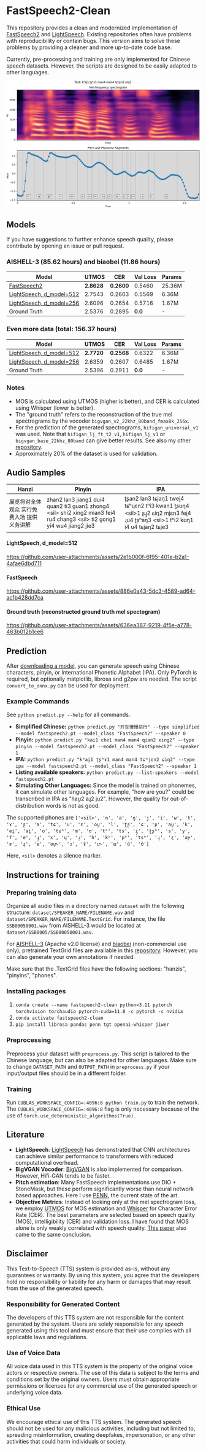 # FastSpeech2-Clean

This repository provides a clean and modernized implementation of [FastSpeech2](https://arxiv.org/abs/2006.04558) and [LightSpeech](https://arxiv.org/abs/2102.04040). Existing repositories often have problems with reproducibility or contain bugs. This version aims to solve these problems by providing a cleaner and more up-to-date code base.

Currently, pre-processing and training are only implemented for Chinese speech datasets. However, the scripts are designed to be easily adapted to other languages.

![Alt text](example.jpg?raw=true)

## Models

If you have suggestions to further enhance speech quality, please contribute by opening an issue or pull request.

### AISHELL-3 (85.62 hours) and biaobei (11.86 hours)

| Model | UTMOS | CER | Val Loss | Params |
|-------|-------|-----|----------|--------|
| [FastSpeech2](https://github.com/lars76/fastspeech2-clean/releases/download/models/fastspeech2.pt) | **2.8628** | **0.2600** | 0.5460 | 25.36M |
| [LightSpeech, d_model=512](https://github.com/lars76/fastspeech2-clean/releases/download/models/lightspeech.pt) | 2.7543 | 0.2603 | 0.5569 | 6.36M |
| [LightSpeech, d_model=256](https://github.com/lars76/fastspeech2-clean/releases/download/models/lightspeech_small.pt) | 2.6096 | 0.2654 | 0.5716 | 1.67M |
| Ground Truth | 2.5376 | 0.2895 | **0.0** | - |

### Even more data (total: 156.37 hours)

| Model | UTMOS | CER | Val Loss | Params |
|-------|-------|-----|----------|--------|
| [LightSpeech, d_model=512](https://github.com/lars76/fastspeech2-clean/releases/download/models/lightspeech_new.pt) | **2.7720** | **0.2568** | 0.6322 | 6.36M |
| [LightSpeech, d_model=256](https://github.com/lars76/fastspeech2-clean/releases/download/models/lightspeech_new_small.pt) | 2.6359 | 0.2607 | 0.6485 | 1.67M |
| Ground Truth | 2.5396 | 0.2911 | **0.0** | - |

### Notes

- MOS is calculated using UTMOS (higher is better), and CER is calculated using Whisper (lower is better).
- The "ground truth" refers to the reconstruction of the true mel spectrograms by the vocoder `bigvgan_v2_22khz_80band_fmax8k_256x`.
- For the prediction of the generated spectrograms, `hifigan_universal_v1` was used. Note that `hifigan_lj_ft_t2_v1`, `hifigan_lj_v1` or `bigvgan_base_22khz_80band` can give better results. See also my other [repository](https://github.com/lars76/bigvgan-mirror/).
- Approximately 20% of the dataset is used for validation.

## Audio Samples

| **Hanzi**                          | **Pinyin**                                                | **IPA**                                             |
|------------------------------------|-----------------------------------------------------------|-----------------------------------------------------|
| 展览将对全体观众 实行免费入场 提供义务讲解         | zhan2 lan3 jiang1 dui4 quan2 ti3 guan1 zhong4 &lt;sil&gt; shi2 xing2 mian3 fei4 ru4 chang3 &lt;sil&gt; ti2 gong1 yi4 wu4 jiang2 jie3 | ʈʂan2 lan3 tɕjaŋ1 twei̯4 tɕʰɥɛn2 tʰi3 kwan1 ʈʂʊŋ4 &lt;sil&gt;1 ʂɻ̩2 ɕiŋ2 mjɛn3 fei̯4 ɻu4 ʈʂʰaŋ3 &lt;sil&gt;1 tʰi2 kʊŋ1 i4 u4 tɕjaŋ2 tɕje3 |

#### LightSpeech, d_model=512

https://github.com/user-attachments/assets/2e1b000f-6f95-401e-b2a1-4afae6dbd711

#### FastSpeech

https://github.com/user-attachments/assets/886e0a43-5dc3-4589-ad64-ac1b428dd7ca

#### Ground truth (reconstructed ground truth mel spectogram)

https://github.com/user-attachments/assets/636ea387-9219-4f5e-a778-463b012b1ce6

## Prediction

After [downloading a model](https://github.com/lars76/fastspeech2-clean/releases), you can generate speech using Chinese characters, pinyin, or International Phonetic Alphabet (IPA). Only PyTorch is required, but optionally matplotlib, librosa and g2pw are needed. The script `convert_to_onnx.py` can be used for deployment.

### Example Commands

See `python predict.py --help` for all commands.

- **Simplified Chinese:** `python predict.py "开车慢慢前行" --type simplified --model fastspeech2.pt --model_class "FastSpeech2" --speaker 0`
- **Pinyin:** `python predict.py "kai1 che1 man4 man4 qian2 xing2" --type pinyin --model fastspeech2.pt --model_class "FastSpeech2" --speaker 1`
- **IPA:** `python predict.py "kʰai̯1 ʈʂʰɤ1 man4 man4 tɕʰjɛn2 ɕiŋ2" --type ipa --model fastspeech2.pt --model_class "FastSpeech2" --speaker 1`
- **Listing available speakers:** `python predict.py --list-speakers --model fastspeech2.pt`
- **Simulating Other Languages:** Since the model is trained on phonemes, it can simulate other languages. For example, "how are you?" could be transcribed in IPA as "hau̯2 aɻ2 ju2". However, the quality for out-of-distribution words is not as good.

The supported phones are `['<sil>', 'n', 'a', 'ŋ', 'j', 'i', 'w', 't', 'ɤ', 'ʂ', 'ə', 'tɕ', 'u', 'ɛ', 'ou̯', 'l', 'ʈʂ', 'ɕ', 'p', 'au̯', 'k', 'ei̯', 'ai̯', 'o', 'tɕʰ', 'm', 'ʊ', 'tʰ', 'ts', 'ʐ̩', 'ʈʂʰ', 's', 'y', 'f', 'e', 'ɻ̩', 'x', 'ɥ', 'ɹ̩', 'h', 'kʰ', 'pʰ', 'tsʰ', 'ɻ', 'ʐ', 'aɚ̯', 'ɚ', 'z̩', 'ɐ', 'ou̯˞', 'ɔ', 'ɤ̃', 'u˞', 'œ', 'ɑ̃', 'ʊ̃']`

Here, `<sil>` denotes a silence marker.

## Instructions for training

### Preparing training data

Organize all audio files in a directory named `dataset` with the following structure: `dataset/SPEAKER_NAME/FILENAME.wav` and `dataset/SPEAKER_NAME/FILENAME.TextGrid`. For instance, the file `SSB00050001.wav` from AISHELL-3 would be located at `dataset/SSB0005/SSB00050001.wav`.

For [AISHELL-3](https://www.openslr.org/93/) (Apache v2.0 license) and [biaobei](https://en.data-baker.com/datasets/freeDatasets/) (non-commercial use only), pretrained TextGrid files are available in this [repository](https://github.com/lars76/forced-alignment-chinese). However, you can also generate your own annotations if needed.

Make sure that the .TextGrid files have the following sections: "hanzis", "pinyins", "phones".

### Installing packages

1. `conda create --name fastspeech2-clean python=3.11 pytorch torchvision torchaudio pytorch-cuda=11.8 -c pytorch -c nvidia`
2. `conda activate fastspeech2-clean`
3. `pip install librosa pandas penn tgt openai-whisper jiwer`

### Preprocessing

Preprocess your dataset with `preprocess.py`. This script is tailored to the Chinese language, but can also be adapted for other languages. Make sure to change `DATASET_PATH` and `OUTPUT_PATH` in `preprocess.py` if your input/output files should be in a different folder.

### Training

Run `CUBLAS_WORKSPACE_CONFIG=:4096:8 python train.py` to train the network. The `CUBLAS_WORKSPACE_CONFIG=:4096:8` flag is only necessary because of the use of `torch.use_deterministic_algorithms(True)`.

## Literature

- **LightSpeech**: [LightSpeech](https://arxiv.org/abs/2102.04040) has demonstrated that CNN architectures can achieve similar performance to transformers with reduced computational overhead.
- **BigVGAN Vocoder**: [BigVGAN](https://arxiv.org/abs/2206.04658) is also implemented for comparison. However, Hifi-GAN tends to be faster.
- **Pitch estimation**: Many FastSpeech implementations use DIO + StoneMask, but these perform significantly worse than neural network based approaches. Here I use [PENN](https://arxiv.org/pdf/2301.12258), the current state of the art.
- **Objective Metrics**: Instead of looking only at the mel spectrogram loss, we employ [UTMOS](https://arxiv.org/abs/2204.02152) for MOS estimation and [Whisper](https://arxiv.org/abs/2212.04356) for Character Error Rate (CER). The best parameters are selected based on speech quality (MOS), intelligibility (CER) and validation loss. I have found that MOS alone is only weakly correlated with speech quality. [This paper](https://www.arxiv.org/abs/2407.12707) also came to the same conclusion.

## Disclaimer

This Text-to-Speech (TTS) system is provided as-is, without any guarantees or warranty. By using this system, you agree that the developers hold no responsibility or liability for any harm or damages that may result from the use of the generated speech.

### Responsibility for Generated Content

The developers of this TTS system are not responsible for the content generated by the system. Users are solely responsible for any speech generated using this tool and must ensure that their use complies with all applicable laws and regulations.

### Use of Voice Data

All voice data used in this TTS system is the property of the original voice actors or respective owners. The use of this data is subject to the terms and conditions set by the original owners. Users must obtain appropriate permissions or licenses for any commercial use of the generated speech or underlying voice data.

### Ethical Use

We encourage ethical use of this TTS system. The generated speech should not be used for any malicious activities, including but not limited to, spreading misinformation, creating deepfakes, impersonation, or any other activities that could harm individuals or society.
